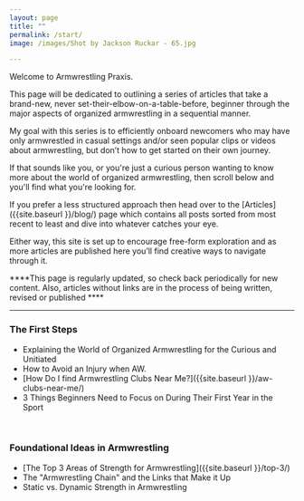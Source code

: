 ```yaml
---
layout: page
title: ""
permalink: /start/
image: /images/Shot by Jackson Ruckar - 65.jpg

---
```


Welcome to Armwrestling Praxis. 

This page will be dedicated to outlining a series of articles that take a brand-new, never set-their-elbow-on-a-table-before, beginner through the major aspects of organized armwrestling in a sequential manner. 

My goal with this series is to efficiently onboard newcomers who may have only armwrestled in casual settings and/or seen popular clips or videos about armwrestling, but don’t how to get started on their own journey.

If that sounds like you, or you're just a curious person wanting to know more about the world of organized armwrestling, then scroll below and you'll find what you're looking for.


If you prefer a less structured approach then head over to the [Articles]({{site.baseurl }}/blog/) page which contains all posts sorted from most recent to least and dive into whatever catches your eye. 

Either way, this site is set up to encourage free-form exploration and as more articles are published here you’ll find creative ways to navigate through it.


****This page is regularly updated, so check back periodically for new content. Also, articles without links are in the process of being written, revised or published ****


***

### The First Steps

* Explaining the World of Organized Armwrestling for the Curious and Unitiated
* How to Avoid an Injury when AW.
* [How Do I find Armwrestling Clubs Near Me?]({{site.baseurl }}/aw-clubs-near-me/)
* 3 Things Beginners Need to Focus on During Their First Year in the Sport

<br>

### Foundational Ideas in Armwrestling

* [The Top 3 Areas of Strength for Armwrestling]({{site.baseurl }}/top-3/)
* The "Armwrestling Chain" and the Links that Make it Up
* Static vs. Dynamic Strength in Armwrestling


